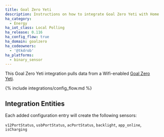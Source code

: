 ```yaml
---
title: Goal Zero Yeti
description: Instructions on how to integrate Goal Zero Yeti with Home Assistant
ha_category:
  - Energy
ha_iot_class: Local Polling
ha_release: 0.116
ha_config_flow: true
ha_domain: goalzero
ha_codeowners:
  - '@tkdrob'
ha_platforms:
  - binary_sensor
---
```


This Goal Zero Yeti integration pulls data from a Wifi-enabled [Goal Zero Yeti](https://www.goalzero.com).

{% include integrations/config_flow.md %}

## Integration Entities

Each added configuration entry will create the following sensors:

`v12PortStatus`, `usbPortStatus`, `acPortStatus`, `backlight`, `app_online`, `isCharging`
